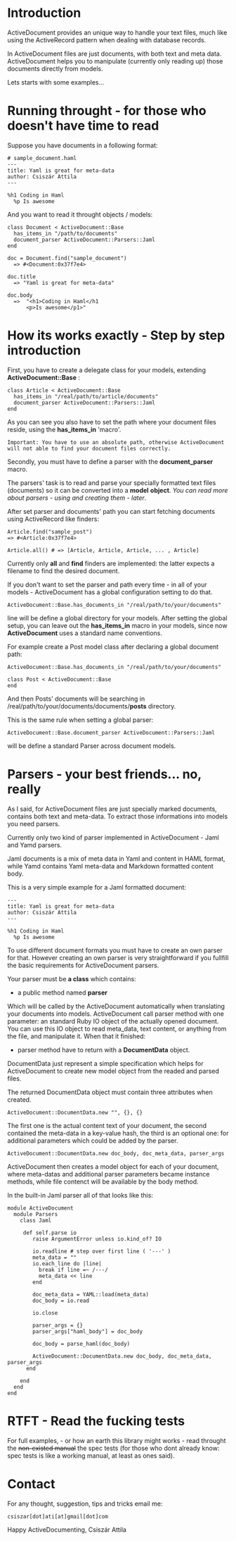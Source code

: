 # Introduction

ActiveDocument provides an unique way to handle your text files, much like using the ActiveRecord pattern when dealing with database records.

In ActiveDocument files are just documents, with both text and meta data.
ActiveDocument helps you to manipulate (currently only reading up) those documents directly from models.

Lets starts with some examples...

# Running throught - for those who doesn't have time to read

Suppose you have documents in a following format:

    # sample_document.haml
    ---
    title: Yaml is great for meta-data
    author: Csiszár Attila
    ---
 
    %h1 Coding in Haml
      %p Is awesome

And you want to read it throught objects / models:

    class Document < ActiveDocument::Base
      has_items_in "/path/to/documents"
      document_parser ActiveDocument::Parsers::Jaml
    end

    doc = Document.find("sample_document")
      => #<Document:0x37f7e4>
    
    doc.title  
      => "Yaml is great for meta-data"
    
    doc.body
      =>  "<h1>Coding in Haml</h1
          <p>Is awesome</p1>"
    


# How its works exactly - Step by step introduction

First, you have to create a delegate class for your models, extending __ActiveDocument::Base__ :

    class Article < ActiveDocument::Base
      has_items_in "/real/path/to/article/documents"
      document_parser ActiveDocument::Parsers::Jaml
    end

As you can see you also have to set the path where your document files reside, using the __has_items_in__ 'macro'.

    Important: You have to use an absolute path, otherwise ActiveDocument will not able to find your document files correctly.
    
Secondly, you must have to define a parser with the __document_parser__ macro. 

The parsers' task is to read and parse your specially formatted text files (documents) so it can be converted into a __model__ __object__. _You can read more about parsers - using and creating them - later_.

After set parser and documents' path you can start fetching documents using ActiveRecord like finders:

    Article.find("sample_post") 
    => #<Article:0x37f7e4>
    
    Article.all() # => [Article, Article, Article, ... , Article] 

Currently only __all__ and __find__ finders are implemented: the latter expects a filename to find the desired document.

If you don't want to set the parser and path every time - in all of your models - ActiveDocument has a global configuration setting to do that.

    ActiveDocument::Base.has_documents_in "/real/path/to/your/documents"
    
line will be define a global directory for your models. After setting the global setup, you can leave out the __has_items_in__ macro in your models, since now __ActiveDocument__ uses a standard name conventions.

For example create a Post model class after declaring a global document path:

    ActiveDocument::Base.has_documents_in "/real/path/to/your/documents"

    class Post < ActiveDocument::Base
    end

And then Posts' documents will be searching in /real/path/to/your/documents/documents/__posts__ directory.
    
This is the same rule when setting a global parser:
  
    ActiveDocument::Base.document_parser ActiveDocument::Parsers::Jaml
    
will be define a standard Parser across document models.

# Parsers - your best friends... no, really

As I said, for ActiveDocument files are just specially marked documents, contains both text and meta-data. To extract those informations into models you need parsers.

Currently only two kind of parser implemented in ActiveDocument - Jaml and Yamd parsers. 

Jaml documents is a mix of meta data in Yaml and content in HAML format, while Yamd contains Yaml meta-data and Markdown formatted content body.

This is a very simple example for a Jaml formatted document:

    ---
    title: Yaml is great for meta-data
    author: Csiszár Attila
    ---
 
    %h1 Coding in Haml
      %p Is awesome

To use different document formats you must have to create an own parser for that. However creating an own parser is very straightforward if you fullfill the basic requirements for ActiveDocument parsers.

Your parser must be __a class__ which contains:
  
* a public method named __parser__
   
Which will be called by the ActiveDocument automatically when translating your documents into models. 
ActiveDocument call parser method with one parameter: an standard Ruby IO object of the actually opened document. You can use this IO object to read meta_data, text content, or anything from the file, and manipulate it. When that it finished: 

* parser method have to return with a __DocumentData__ object.

DocumentData just represent a simple specification which helps for ActiveDocument to create new model object from the readed and parsed files.
    
The returned DocumentData object must contain three attributes when created. 
    
    ActiveDocument::DocumentData.new "", {}, {}
  
The first one is the actual content text of your document, the second contained the meta-data in a key-value hash, the third is an optional one: for additional parameters which could be added by the parser.

    ActiveDocument::DocumentData.new doc_body, doc_meta_data, parser_args

ActiveDocument then creates a model object for each of your document, where meta-datas and additional parser parameters became instance methods, while file contenct will be available by the body method.

In the built-in Jaml parser all of that looks like this:

    module ActiveDocument
      module Parsers
        class Jaml
        
         def self.parse io
            raise ArgumentError unless io.kind_of? IO
            
            io.readline # step over first line ( '---' )
            meta_data = ""
            io.each_line do |line|
              break if line =~ /---/
              meta_data << line
            end
        		
            doc_meta_data = YAML::load(meta_data)
            doc_body = io.read
        		
            io.close
		
            parser_args = {}
            parser_args["haml_body"] = doc_body
    
            doc_body = parse_haml(doc_body)
    
            ActiveDocument::DocumentData.new doc_body, doc_meta_data, parser_args
          end
          
        end
      end
    end


# RTFT - Read the fucking tests

For full examples, - or how an earth this library might works - read throught the <del>non-existed manual</del> the spec tests (for those who dont already know: spec tests is like a working manual, at least as ones said).

# Contact

For any thought, suggestion, tips and tricks email me:

    csiszar[dot]ati[at]gmail[dot]com

Happy ActiveDocumenting,
Csiszár Attila